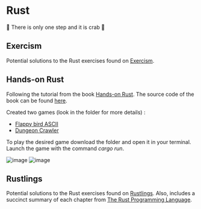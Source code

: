 # Rust
🦀 There is only one step and it is crab 🦀


## Exercism
Potential solutions to the Rust exercises found on [Exercism](https://exercism.org).

## Hands-on Rust
Following the tutorial from the book [Hands-on Rust](https://hands-on-rust.com/). The source code of the book can be found [here](https://github.com/thebracket/HandsOnRust). 

Created two games (look in the folder for more details) :
- [Flappy bird ASCII](https://github.com/Asamartino/Rust/tree/main/Hands-on%20Rust/flappy_bird_ASCII)
- [Dungeon Crawler](https://github.com/Asamartino/Rust/tree/main/Hands-on%20Rust/dungeon_crawl)

To play the desired game download the folder and open it in your terminal. <br />
Launch the game with the command *cargo run*.

![image](https://user-images.githubusercontent.com/61462365/197562245-d9fe6306-2655-4d94-91f2-8a33afdf14e3.png)
![image](https://user-images.githubusercontent.com/61462365/197562996-bd2ff851-fe8e-466a-9133-2521c3c1cf3e.png)

## Rustlings
Potential solutions to the Rust exercises found on [Rustlings](https://github.com/rust-lang/rustlings). Also, includes a succinct summary of each chapter from [The Rust Programming Language](https://doc.rust-lang.org/book/).
